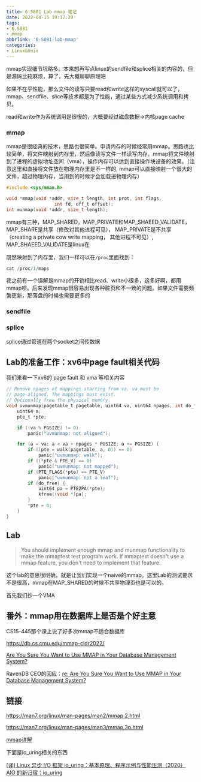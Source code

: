 ```yaml
---
title: 6.S081 Lab mmap 笔记
date: 2022-04-15 19:17:29
tags:
- 6.S081
- mmap
abbrlink: '6-S081-lab-mmap'
categories:
- Linux&Unix
---
```

mmap实现细节坑略多。本来想再写点linux的sendfile和splice相关的内容的，但是源码比较麻烦，算了，先大概聊聊原理吧
<!-- more -->

如果不在乎性能，那么文件的读写只要read和write这样的syscall就可以了，mmap、sendfile、slice等技术都是为了性能，通过某些方式减少系统调用和拷贝。

read和write作为系统调用是很慢的，大概要经过磁盘数据->内核page cache

### mmap

mmap是很经典的技术，思路也很简单。申请内存的时候经常用mmap。思路也比较简单，将文件映射到内存里，然后像读写文件一样读写内存。mmap将文件映射到了进程的虚拟地址空间（vma），操作内存可以达到直接操作块设备的效果。（注意这里和直接将文件放在物理内存里是不一样的, mmap可以直接映射一个很大的文件，超过物理内存，当用到的时候才会加载进物理内存）

```c
#include <sys/mman.h>

void *mmap(void *addr, size_t length, int prot, int flags,
                  int fd, off_t offset);
int munmap(void *addr, size_t length);
```

mmap有三种，MAP_SHARED，MAP_PRIVATE和MAP_SHAEED_VALIDATE，MAP_SHARE是共享（修改对其他进程可见）， MAP_PRIVATE是不共享（creating a private cow write mapping， 其他进程不可见）, MAP_SHAEED_VALIDATE是linux在

既然映射到了内存里，我们一样可以在`/proc`里面找到：

```c
cat /proc/1/maps
```

我之前有一个误解是mmap的开销相比read、write小很多，这多好啊，都用mmap呗。后来发现mmap很容易出现各种脏页和不一致的问题。如果文件需要频繁更新，那落盘的时候也需要更多的

### sendfile

### splice

splice通过管道在两个socket之间传数据

## Lab的准备工作：xv6中page fault相关代码

我们来看一下xv6的 page fault 和 vma 等相关内容

```c
// Remove npages of mappings starting from va. va must be
// page-aligned. The mappings must exist.
// Optionally free the physical memory.
void uvmunmap(pagetable_t pagetable, uint64 va, uint64 npages, int do_free) {
    uint64 a;
    pte_t *pte;

    if ((va % PGSIZE) != 0)
        panic("uvmunmap: not aligned");

    for (a = va; a < va + npages * PGSIZE; a += PGSIZE) {
        if ((pte = walk(pagetable, a, 0)) == 0)
            panic("uvmunmap: walk");
        if ((*pte & PTE_V) == 0)
            panic("uvmunmap: not mapped");
        if (PTE_FLAGS(*pte) == PTE_V)
            panic("uvmunmap: not a leaf");
        if (do_free) {
            uint64 pa = PTE2PA(*pte);
            kfree((void *)pa);
        }
        *pte = 0;
    }
}
```

## Lab

>You should implement enough mmap and munmap functionality to make the mmaptest test program work. If mmaptest doesn't use a mmap feature, you don't need to implement that feature.

这个lab的意思很明确，就是让我们实现一个naive的mmap。这里Lab的测试要求不是很高，mmap在MAP_SHARED的时候不共享物理页也是可以的。

首先我们抄一个VMA

## 番外：mmap用在数据库上是否是个好主意

CS15-445那个课上说了好多次mmap不适合数据库

https://db.cs.cmu.edu/mmap-cidr2022/  

[Are You Sure You Want to Use MMAP in Your
Database Management System?](https://db.cs.cmu.edu/papers/2022/cidr2022-p13-crotty.pdf)

RavenDB CEO的回应：[re: Are You Sure You Want to Use MMAP in Your Database Management System?](https://ravendb.net/articles/re-are-you-sure-you-want-to-use-mmap-in-your-database-management-system)  

## 链接

<https://man7.org/linux/man-pages/man2/mmap.2.html>

<https://man7.org/linux/man-pages/man3/mmap.3p.html>

[mmap详解](https://nieyong.github.io/wiki_cpu/mmap详解.html)

下面是io_uring相关的东西

[[译] Linux 异步 I/O 框架 io_uring：基本原理、程序示例与性能压测（2020）](https://arthurchiao.art/blog/intro-to-io-uring-zh/)  
[AIO 的新归宿：io_uring](https://zhuanlan.zhihu.com/p/62682475)  

